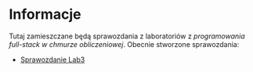 # Informacje

Tutaj zamieszczane będą sprawozdania z laboratoriów z _programowania full-stack w chmurze obliczeniowej_.
Obecnie stworzone sprawozdania:

- [Sprawozdanie Lab3](https://github.com/kardahim/Sprawozdania_kubernetes/tree/main/Lab3)
